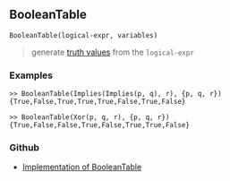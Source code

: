 ## BooleanTable

```
BooleanTable(logical-expr, variables)
```

> generate [truth values](https://en.wikipedia.org/wiki/Truth_table) from the `logical-expr`
 
  
### Examples

```
>> BooleanTable(Implies(Implies(p, q), r), {p, q, r})
{True,False,True,True,True,False,True,False}

>> BooleanTable(Xor(p, q, r), {p, q, r})
{True,False,False,True,False,True,True,False}
```

### Github

* [Implementation of BooleanTable](https://github.com/axkr/symja_android_library/blob/master/symja_android_library/matheclipse-core/src/main/java/org/matheclipse/core/builtin/BooleanFunctions.java#L1047) 
